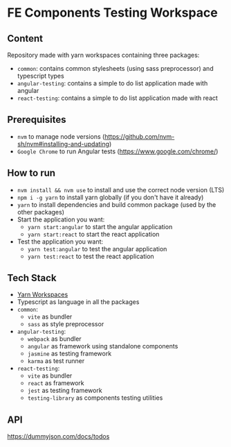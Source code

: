 # FE Components Testing Workspace

## Content

Repository made with yarn workspaces containing three packages:

- `common`: contains common stylesheets (using sass preprocessor) and typescript types
- `angular-testing`: contains a simple to do list application made with angular
- `react-testing`: contains a simple to do list application made with react

## Prerequisites

- `nvm` to manage node versions (https://github.com/nvm-sh/nvm#installing-and-updating)
- `Google Chrome` to run Angular tests (https://www.google.com/chrome/)

## How to run

- `nvm install && nvm use` to install and use the correct node version (LTS)
- `npm i -g yarn` to install yarn globally (if you don't have it already)
- `yarn` to install dependencies and build common package (used by the other packages)
- Start the application you want:
  - `yarn start:angular` to start the angular application
  - `yarn start:react` to start the react application
- Test the application you want:
  - `yarn test:angular` to test the angular application
  - `yarn test:react` to test the react application

## Tech Stack

- [Yarn Workspaces](https://classic.yarnpkg.com/en/docs/workspaces/)
- Typescript as language in all the packages
- `common`:
  - `vite` as bundler
  - `sass` as style preprocessor
- `angular-testing`:
  - `webpack` as bundler
  - `angular` as framework using standalone components
  - `jasmine` as testing framework
  - `karma` as test runner
- `react-testing`:
  - `vite` as bundler
  - `react` as framework
  - `jest` as testing framework
  - `testing-library` as components testing utilities

## API

https://dummyjson.com/docs/todos
